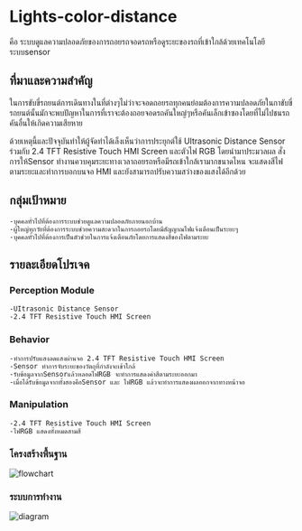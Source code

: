 # Lights-color-distance
คือ ระบบดูแลความปลอดภัยของการถอยรถจอดรถหรือดูระยะของรถที่เข้าใกล้ด้วยเทคโนโลยีระบบsensor

## ที่มาและความสำคัญ
ในการขับขี่รถยนต์การเดินทางในที่ต่างๆไม่ว่าจะจอดถอยรถทุกคนย่อมต้องการความปลอดภัยในกาขับขี่รถยนต์นั้นมักจะพบปัญหาในการที่เราจะต้องถอยจอดรถคันใหญ่ๆหรือคันเล็กเข้าซองโดยที่ไม่ไปชนรถคันอื่นให้เกิดความเสียหาย

ด้วยเหตุนี้และปัจจุบันทำให้ผู้จัดทำได้เล็งเห็นว่าการประยุกต์ใช้ UItrasonic Distance Sensor ร่วมกับ 2.4 TFT Resistive Touch HMI Screen และตัวไฟ RGB โดยนำมาประมวลผล สั่งการให้Sensor ทำงานควบคุมระยะทางเวลาถอยรถหรือมีรถเข้าใกล้เรามากขนาดไหน จะแสดงสีไฟตามระยะและทำการบอกบนจอ HMI และยังสามารถปรับความสว่างของแสงได้อีกด้วย

## กลุ่มเป้าหมาย
    -บุคคลทั่วไปที่ต้องการระบบช่วยดูแลความปลอดภัยภายนอกบ้าน
    -ผู้ใหญ่ทุกวัยที่ต้องการระบบช่วยความสะดวกในการถอยรถโดยมีสัญญาณไฟแจ้งเตือนเป็นระยะๆ
    -บุคคลทั่วไปที่ต้องการเป็นตัวช่วยในการแจ้งเตือนภัยโดยการแสดงสีของไฟตามระยะ
## รายละเอียดโปรเจค
    
### Perception Module
    -UItrasonic Distance Sensor
    -2.4 TFT Resistive Touch HMI Screen
    
### Behavior
    -ทำการปรับแสงลดแสงผ่านจอ 2.4 TFT Resistive Touch HMI Screen
    -Sensor ทำการจับระยะของวัตถุที่กำลังจะเข้าใกล้
    -รับข้อมูลจากSensorแล้วหลอดไฟRGB จะทำการแสดงค่าสีตามระยะออกมา
    -เมื่อได้รับข้อมูลจากทั้งสองคือSensor และ ไฟRGB แล้วจะทำการแสดงผลออกจากทางหน้าจอ
### Manipulation
    -2.4 TFT Resistive Touch HMI Screen
    -ไฟRGB แสดงทั้งหมดสามสี
### โครงสร้างพื้นฐาน
![flowchart](https://user-images.githubusercontent.com/61343632/84478874-361e3580-acbc-11ea-9d88-d1005443c76d.jpg)
### ระบบการทำงาน
![diagram](https://user-images.githubusercontent.com/61343632/84479649-83e76d80-acbd-11ea-93c8-f67b12aa7507.jpg)



